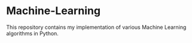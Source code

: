 # Machine-Learning

This repository contains my implementation of various Machine Learning algorithms in Python.
